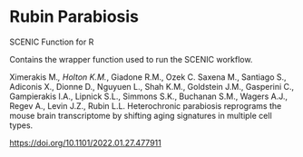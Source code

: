 # Rubin Parabiosis

SCENIC Function for R

Contains the wrapper function used to run the SCENIC workflow.

Ximerakis M.*, Holton K.M.*, Giadone R.M., Ozek C. Saxena M., Santiago S., Adiconis X., Dionne D., Nguyuen L., Shah K.M., Goldstein J.M., Gasperini C., Gampierakis I.A., Lipnick S.L., Simmons S.K., Buchanan S.M., Wagers A.J., Regev A., Levin J.Z., Rubin L.L. Heterochronic parabiosis reprograms the mouse brain transcriptome by shifting aging signatures in multiple cell types.   

https://doi.org/10.1101/2022.01.27.477911


